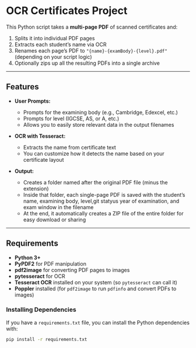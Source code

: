 # OCR Certificates Project

This Python script takes a **multi-page PDF** of scanned certificates and:

1. Splits it into individual PDF pages  
2. Extracts each student’s name via OCR  
3. Renames each page’s PDF to `"{name}-{examBody}-{level}.pdf"` (depending on your script logic)  
4. Optionally zips up all the resulting PDFs into a single archive  

---

## Features

- **User Prompts:**
  - Prompts for the examining body (e.g., Cambridge, Edexcel, etc.)
  - Prompts for level (IGCSE, AS, or A, etc.)
  - Allows you to easily store relevant data in the output filenames

- **OCR with Tesseract:**
  - Extracts the name from certificate text
  - You can customize how it detects the name based on your certificate layout

- **Output:**
  - Creates a folder named after the original PDF file (minus the extension)
  - Inside that folder, each single-page PDF is saved with the student’s name, examining body, level,git statyus year of examination, and exam window in the filename
  - At the end, it automatically creates a ZIP file of the entire folder for easy download or sharing

---

## Requirements

- **Python 3+**
- **PyPDF2** for PDF manipulation
- **pdf2image** for converting PDF pages to images
- **pytesseract** for OCR
- **Tesseract OCR** installed on your system (so `pytesseract` can call it)
- **Poppler** installed (for `pdf2image` to run `pdfinfo` and convert PDFs to images)

### Installing Dependencies

If you have a `requirements.txt` file, you can install the Python dependencies with:

```bash
pip install -r requirements.txt
